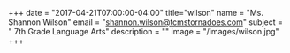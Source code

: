 +++
date = "2017-04-21T07:00:00-04:00"
title="wilson"
name = "Ms. Shannon Wilson"
email = "shannon.wilson@tcmstornadoes.com"
subject = " 7th Grade Language Arts"
description = ""
image = "/images/wilson.jpg"
+++